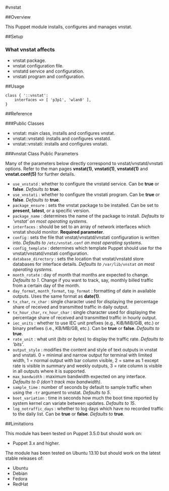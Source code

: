 #vnstat

##Overview

This Puppet module installs, configures and manages vnstat.

##Setup

### What vnstat affects

* vnstat package.
* vnstat configuration file.
* vnstatd service and configuration.
* vnstati program and configuration.

##Usage

```puppet
class { '::vnstat':
    interfaces => [ 'p3p1', 'wlan0' ],
}
```
##Reference

###Public Classes

* vnstat: main class, installs and configures vnstat.
* vnstat::vnstatd: installs and configures vnstatd.
* vnstat::vnstati: installs and configures vnstati.

###vnstat Class Public Parameters

Many of the parameters below directly correspond to
vnstat/vnstatd/vnstati options.  Refer to the man pages **vnstat(1)**,
**vnstati(1)**, **vnstatd(1)** and **vnstat.conf(5)** for further details.

* `use_vnstatd` : whether to configure the vnstatd service. Can be **true**
  or **false**.  *Defaults to* **true**.
* `use_vnstati` : whether to configure the vnstati program. Can be **true**
  or **false**.  *Defaults to*  **true**.
* `package_ensure` : sets the vnstat package to be installed. Can be
  set to **present**, **latest**, or a specific version.
* `package_name` : determines the name of the package to
  install. *Defaults to 'vnstat' on most operating systems*.
* `interfaces` : should be set to an array of network interfaces 
  which vnstat should monitor. **Required parameter**.
* `config` : sets the file that vnstat/vnstatd/vnstati configuration
  is written into. *Defaults to* ``/etc/vnstat.conf`` *on most
  operating systems*.
* `config_template` : determines which template Puppet should use for
  the vnstat/vnstatd/vnstati configuration.
* `database_directory` : sets the location that vnstat/vnstatd store
  databases for interface details. *Defaults to* ``/var/lib/vnstat`` *on most
  operating systems*.
* `month_rotate` : day of month that months are expected to
  change. *Defaults to 1*.  Change if you want to track, say, monthly
  billed traffic from a certain day of the month.
* `day_format`, `month_format`, `top_format` : formatting  of  date in
  available outputs. Uses the same format as **date(1)**.
* `tx_char`, `rx_char` :  single character used for displaying the
  percentage share of received and transmitted traffic in daily
  output.
* `tx_hour_char`, `rx_hour_char` :  single character used for displaying the
  percentage share of received and transmitted traffic in hourly
  output.
* `iec_units` : whether to use IEC unit prefixes (e.g., KiB/MiB/GiB,
  etc.) or binary prefixes (i.e., KB/MB/GB, etc.). Can be **true**
  or **false**.  *Defaults to*  **true**.
* `rate_unit` : what unit (*bits* or *bytes*) to display the traffic
  rate. *Defaults to 'bits'*.
* `output_style` : modifies the content and style of text outputs in
   vnstat and vnstati. 0 = minimal and narrow output for terminal with
   limited width, 1 = normal output with bar column visible, 2 = same
   as 1 except rate is visible in summary and weekly outputs, 3 = rate
   column  is  visible  in  all  outputs where it is supported.
* `max_bandwidth` : maximum bandwidth expected on any interface.
  *Defaults to 0 (don't track max bandwidth)*.
* `sample_time` : number of seconds by default to sample traffic when
  using the ``-tr`` argument to vnstat. *Defaults to 5*.
* `boot_variation` : time in seconds how much the boot time reported
  by system  kernel  can  variate  between updates. *Defaults to 15*.
* `log_notraffic_days` : whether to log days which have no recorded
  traffic to the daily list. Can be **true** or **false**.  *Defaults
  to* **true**.

##Limitations

This module has been tested on Puppet 3.5.0 but should work on:

* Puppet 3.x and higher.

The module has been tested on Ubuntu 13.10 but should work on the
latest stable releases of:

* Ubuntu
* Debian
* Fedora
* RedHat
